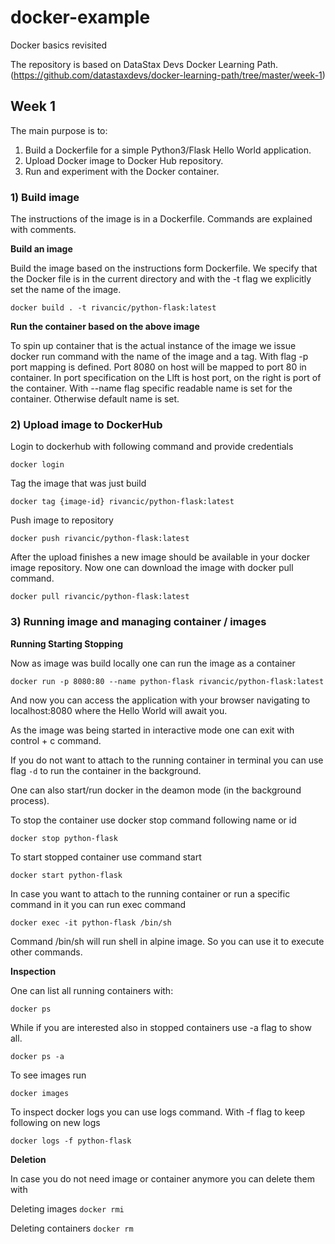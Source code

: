 # docker-example
Docker basics revisited

The repository is based on DataStax Devs Docker Learning Path. (https://github.com/datastaxdevs/docker-learning-path/tree/master/week-1)

## Week 1

The main purpose is to:
1) Build a Dockerfile for a simple Python3/Flask Hello World application.
2) Upload Docker image to Docker Hub repository.
3) Run and experiment with the Docker container.

### 1) Build image

The instructions of the image is in a Dockerfile. Commands are explained with comments.

**Build an image**

Build the image based on the instructions form Dockerfile.
We specify that the Docker file is in the current directory and with the -t flag we explicitly set the name of the image.

```docker build . -t rivancic/python-flask:latest```

**Run the container based on the above image**

To spin up container that is the actual instance of the image we issue docker run command with the name of the image and a tag. 
With flag -p port mapping is defined. Port 8080 on host will be mapped to port 80 in container. In port specification on the Llft is host port, on the right is port of the container.
With --name flag specific readable name is set for the container. Otherwise default name is set.

### 2) Upload image to DockerHub

Login to dockerhub with following command and provide credentials

```docker login```

Tag the image that was just build

```docker tag {image-id} rivancic/python-flask:latest```

Push image to repository

```docker push rivancic/python-flask:latest```

After the upload finishes a new image should be available in your docker image repository. Now one can download the image with docker pull command.

```docker pull rivancic/python-flask:latest```

### 3) Running image and managing container / images

**Running Starting Stopping**

Now as image was build locally one can run the image as a container

```docker run -p 8080:80 --name python-flask rivancic/python-flask:latest```

And now you can access the application with your browser navigating to localhost:8080 where the Hello World will await you.

As the image was being started in interactive mode one can exit with control + c command.

If you do not want to attach to the running container in terminal you can use flag ```-d``` to run the container in the background.

One can also start/run docker in the deamon mode (in the background process).

To stop the container use docker stop command following name or id

```docker stop python-flask```

To start stopped container use command start

```docker start python-flask```

In case you want to attach to the running container or run a specific command in it you can run exec command

```docker exec -it python-flask /bin/sh```

Command /bin/sh will run shell in alpine image. So you can use it to execute other commands.

**Inspection**

One can list all running containers with:

```docker ps```

While if you are interested also in stopped containers use -a flag to show all.

```docker ps -a```

To see images run 

```docker images```

To inspect docker logs you can use logs command. With -f flag to keep following on new logs

```docker logs -f python-flask```

**Deletion**

In case you do not need image or container anymore you can delete them with 

Deleting images ```docker rmi```

Deleting containers  ```docker rm```